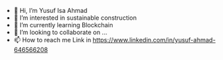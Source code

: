 - 👋 Hi, I’m Yusuf Isa Ahmad 
- 👀 I’m interested in sustainable construction 
- 🌱 I’m currently learning Blockchain 
- 💞️ I’m looking to collaborate on ...
- 📫 How to reach me Link in 
https://www.linkedin.com/in/yusuf-ahmad-646566208
<!---
qsyusufahmad/qsyusufahmad is a ✨ special ✨ repository because its `README.md` (this file) appears on your GitHub profile.
You can click the Preview link to take a look at your changes.
--->
